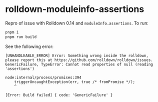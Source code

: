 # rolldown-moduleinfo-assertions

Repro of issue with Rolldown 0.14 and `moduleInfo.assertions`. To run:

```sh
pnpm i
pnpm run build
```

See the following error:

```
[UNHANDLEABLE_ERROR] Error: Something wrong inside the rolldown, please report this at https://github.com/rolldown/rolldown/issues.
GenericFailure, TypeError: Cannot read properties of null (reading 'assertions')

node:internal/process/promises:394
    triggerUncaughtException(err, true /* fromPromise */);
    ^

[Error: Build failed] { code: 'GenericFailure' }
```
